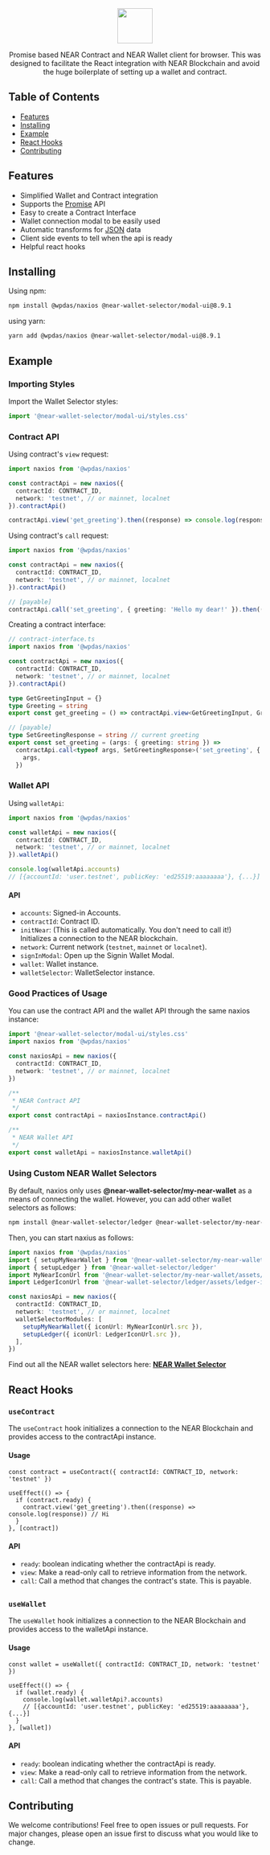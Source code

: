 <div align="center">
   <img src="https://raw.githubusercontent.com/wpdas/naxios/HEAD/md/naxios-logo.png" height="70px" /></a><br>
</div>

<p align="center">Promise based NEAR Contract and NEAR Wallet client for browser. This was designed to facilitate the React integration with NEAR Blockchain and avoid the huge boilerplate of setting up a wallet and contract.</p>

## Table of Contents

- [Features](#features)
- [Installing](#installing)
- [Example](#example)
- [React Hooks](#react-hooks)
- [Contributing](#contributing)

## Features

- Simplified Wallet and Contract integration
- Supports the [Promise](https://developer.mozilla.org/en-US/docs/Web/JavaScript/Reference/Global_Objects/Promise) API
- Easy to create a Contract Interface
- Wallet connection modal to be easily used
- Automatic transforms for [JSON](https://www.json.org/json-en.html) data
- Client side events to tell when the api is ready
- Helpful react hooks

## Installing

Using npm:

```bash
npm install @wpdas/naxios @near-wallet-selector/modal-ui@8.9.1
```

using yarn:

```bash
yarn add @wpdas/naxios @near-wallet-selector/modal-ui@8.9.1
```

## Example

### Importing Styles

Import the Wallet Selector styles:

```ts
import '@near-wallet-selector/modal-ui/styles.css'
```

### Contract API

Using contract's `view` request:

```ts
import naxios from '@wpdas/naxios'

const contractApi = new naxios({
  contractId: CONTRACT_ID,
  network: 'testnet', // or mainnet, localnet
}).contractApi()

contractApi.view('get_greeting').then((response) => console.log(response)) // Hi
```

Using contract's `call` request:

```ts
import naxios from '@wpdas/naxios'

const contractApi = new naxios({
  contractId: CONTRACT_ID,
  network: 'testnet', // or mainnet, localnet
}).contractApi()

// [payable]
contractApi.call('set_greeting', { greeting: 'Hello my dear!' }).then(() => console.log('Done!'))
```

Creating a contract interface:

```ts
// contract-interface.ts
import naxios from '@wpdas/naxios'

const contractApi = new naxios({
  contractId: CONTRACT_ID,
  network: 'testnet', // or mainnet, localnet
}).contractApi()

type GetGreetingInput = {}
type Greeting = string
export const get_greeting = () => contractApi.view<GetGreetingInput, Greeting>('get_greeting')

// [payable]
type SetGreetingResponse = string // current greeting
export const set_greeting = (args: { greeting: string }) =>
  contractApi.call<typeof args, SetGreetingResponse>('set_greeting', {
    args,
  })
```

### Wallet API

Using `walletApi`:

```ts
import naxios from '@wpdas/naxios'

const walletApi = new naxios({
  contractId: CONTRACT_ID,
  network: 'testnet', // or mainnet, localnet
}).walletApi()

console.log(walletApi.accounts)
// [{accountId: 'user.testnet', publicKey: 'ed25519:aaaaaaaa'}, {...}]
```

#### API

- `accounts`: Signed-in Accounts.
- `contractId`: Contract ID.
- `initNear`: (This is called automatically. You don't need to call it!) Initializes a connection to the NEAR blockchain.
- `network`: Current network (`testnet`, `mainnet` or `localnet`).
- `signInModal`: Open up the Signin Wallet Modal.
- `wallet`: Wallet instance.
- `walletSelector`: WalletSelector instance.

### Good Practices of Usage

You can use the contract API and the wallet API through the same naxios instance:

```ts
import '@near-wallet-selector/modal-ui/styles.css'
import naxios from '@wpdas/naxios'

const naxiosApi = new naxios({
  contractId: CONTRACT_ID,
  network: 'testnet', // or mainnet, localnet
})

/**
 * NEAR Contract API
 */
export const contractApi = naxiosInstance.contractApi()

/**
 * NEAR Wallet API
 */
export const walletApi = naxiosInstance.walletApi()
```

### Using Custom NEAR Wallet Selectors

By default, naxios only uses **@near-wallet-selector/my-near-wallet** as a means of connecting the wallet. However, you can add other wallet selectors as follows:

```sh
npm install @near-wallet-selector/ledger @near-wallet-selector/my-near-wallet
```

Then, you can start naxius as follows:

```ts
import naxios from '@wpdas/naxios'
import { setupMyNearWallet } from '@near-wallet-selector/my-near-wallet'
import { setupLedger } from '@near-wallet-selector/ledger'
import MyNearIconUrl from '@near-wallet-selector/my-near-wallet/assets/my-near-wallet-icon.png'
import LedgerIconUrl from '@near-wallet-selector/ledger/assets/ledger-icon.png'

const naxiosApi = new naxios({
  contractId: CONTRACT_ID,
  network: 'testnet', // or mainnet, localnet
  walletSelectorModules: [
    setupMyNearWallet({ iconUrl: MyNearIconUrl.src }),
    setupLedger({ iconUrl: LedgerIconUrl.src }),
  ],
})
```

Find out all the NEAR wallet selectors here: [**NEAR Wallet Selector**](https://github.com/near/wallet-selector)

## React Hooks

### `useContract`

The `useContract` hook initializes a connection to the NEAR Blockchain and provides access to the contractApi instance.

#### Usage

```tsx
const contract = useContract({ contractId: CONTRACT_ID, network: 'testnet' })

useEffect(() => {
  if (contract.ready) {
    contract.view('get_greeting').then((response) => console.log(response)) // Hi
  }
}, [contract])
```

#### API

- `ready`: boolean indicating whether the contractApi is ready.
- `view`: Make a read-only call to retrieve information from the network.
- `call`: Call a method that changes the contract's state. This is payable.

<!-- To add a separator line -->

##

<!-- To add a separator line -->

### `useWallet`

The `useWallet` hook initializes a connection to the NEAR Blockchain and provides access to the walletApi instance.

#### Usage

```tsx
const wallet = useWallet({ contractId: CONTRACT_ID, network: 'testnet' })

useEffect(() => {
  if (wallet.ready) {
    console.log(wallet.walletApi?.accounts)
    // [{accountId: 'user.testnet', publicKey: 'ed25519:aaaaaaaa'}, {...}]
  }
}, [wallet])
```

#### API

- `ready`: boolean indicating whether the contractApi is ready.
- `view`: Make a read-only call to retrieve information from the network.
- `call`: Call a method that changes the contract's state. This is payable.

<!-- To add a separator line -->

##

<!-- To add a separator line -->

## Contributing

We welcome contributions! Feel free to open issues or pull requests. For major changes, please open an issue first to discuss what you would like to change.
